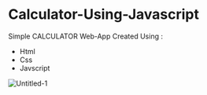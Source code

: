# Calculator-Using-Javascript

Simple CALCULATOR Web-App Created Using :
- Html
- Css
- Javscript



![Untitled-1](https://github.com/dhruvil-kathiriya/Calculator-Using-Javascript/assets/135942681/231a8b96-f770-4f15-91ed-278a530beab5)
